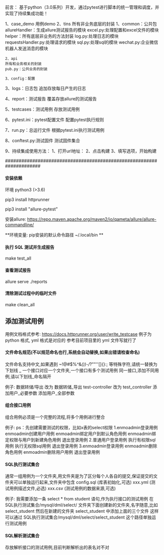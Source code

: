 前言：
基于python（3.0系列）开发，通过pytest进行脚本的统一管理和调度，并实现了持续集成功能！

1、case_demo
    用例demo
2、tins
    所有非业务底层的封装
    1、common：公共包
    allureHandler：生成allure测试报告的模块
    excel.py:处理配置和excel文件的模块
    helper：所有底层非业务的方法封装
    log.py:处理日志的模块
    requestsHandler.py:处理请求的模块
    sql.py:处理sql的模块
    wechat.py:企业微信机器人发送消息的模块

    2、api
    所有和业务相关的封装
    pub.py：公共业务的封装

    3、config：配置

3、logs：日志包
    追加存放每日产生的日志

4、report：测试报告
    覆盖存放allure的测试报告

5、testcases：测试用例
    存放测试用例

6、pytest.ini：pytest配置文件
    配置pytest执行规则

7、run.py：总运行文件
    根据pytest.ini执行测试用例

8、conftest.py:测试固件
    测试固件集合

9、持续集成使用方法：
    1、打开url地址：
    2、点击构建
    3、填写选项，开始构建

#####################################################################
#### 安装依赖

环境 python3 (>3.6)

pip3 install httprunner

pip3 install "allure-pytest"

安装allure: https://repo.maven.apache.org/maven2/io/qameta/allure/allure-commandline/

**环境变量:  pip安装的默认命令路径 ~/.local/bin **

#### 执行 SQL 测试并生成报告
make test_all

#### 查看测试报告
allure serve ./reports

#### 清除测试过程中的临时文件
make clean_all

## 添加测试用例
  用例文档格式参考: https://docs.httprunner.org/user/write_testcase 例子为 python 格式, yml 格式是对应的
  参考目前项目里的 yml 文件写就行了

#### 文件命名规范(不以规范命名也行,系统会自动替换,如果出错请检查命名)
  文件命名支持中文,如果遇到 ~!@#$%^&*())-/*?\""''[]{}:; 等特殊字符,请统一替换为下划线 _
  一个接口对应一个文件夹,一个接口有多个测试用例
  同一接口,添加不同用例,请以下划线_命名隔开

  例子:
       数据转储/导出 改为 数据转储_导出
       test-controller 改为 test_controller
       添加用户_必要参数
       添加用户_全部参数

#### 组合接口用例
  组合用例必须是一个完整的流程,将多个用例进行整合

  例子:
       ps：先创建需要测试的权限，比如x表的select权限
       1.enmoadmin登录用例
        enmoadmin创建用户用例
        enmoadmin绑定用户到默认角色用例
        enmoadmin绑定权限与用户到新建角色用例
        退出登录用例
       2.普通用户登录用例
        执行有权限sql用例
        执行无权限sql用例
        退出登录用例
       3.enmoadmin登录用例
        enmoadmin删除角色用例
        enmoadmin删除用户用例
        退出登录用例

#### SQL执行测试集合
  通常一组用例为一个文件夹,用文件夹是为了区分每个人各自的提交,保证提交的文件夹可以单独运行起来,文件夹中包含
    config.sql (库表初始化,可选)
    xxx.yml (测试用例描述文件,必选)
    xxx.csv (测试用例的数据来源,可选)

  例子:
    我需要添加一条 select * from student 语句,作为执行接口的测试用例
    在 SQL执行测试集合/mysql/dml/select/ 文件夹下面创建新的文件夹,名字随意,比如 select_student
    然后在新建的文件夹 select_student 中添加上面的三个文件
    这样可以通过 SQL执行测试集合/mysql/dml/select/select_student 这个路径单独运行测试用例

#### SQL解析测试集合
  存放解析接口的测试用例,目前判断解析出的表名对不对




